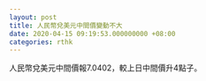 ```yaml
---
layout: post
title: 人民幣兌美元中間價變動不大
date: 2020-04-15 09:19:53.000000000 +08:00
categories: rthk
---
```


人民幣兌美元中間價報7.0402，較上日中間價升4點子。
